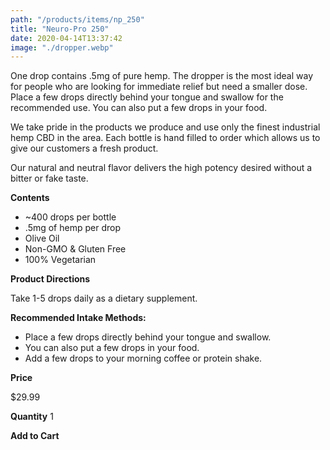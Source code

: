 ```yaml
---
path: "/products/items/np_250"
title: "Neuro-Pro 250"
date: 2020-04-14T13:37:42
image: "./dropper.webp"
---
```


One drop contains .5mg of pure hemp. The dropper is the most ideal way for people who are looking for immediate relief but need a smaller dose. Place a few drops directly behind your tongue and swallow for the recommended use. You can also put a few drops in your food.

We take pride in the products we produce and use only the finest industrial hemp CBD in the area. Each bottle is hand filled to order which allows us to give our customers a fresh product.

Our natural and neutral flavor delivers the high potency desired without a bitter or fake taste.

**Contents**

- ~400 drops per bottle
- .5mg of hemp per drop
- Olive Oil
- Non-GMO & Gluten Free
- 100% Vegetarian

**Product Directions**

Take 1-5 drops daily as a dietary supplement.

**Recommended Intake Methods:**

- Place a few drops directly behind your tongue and swallow.
- You can also put a few drops in your food.
- Add a few drops to your morning coffee or protein shake.

**Price**

\$29.99

**Quantity**
1

**Add to Cart**
